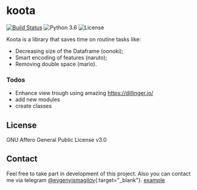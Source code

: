 # koota


[![Build Status](https://travis-ci.org/joemccann/dillinger.svg?branch=master)](https://travis-ci.org/joemccann/dillinger)  ![Python 3.6](https://img.shields.io/badge/Python-3.7-blue.svg) ![License](https://img.shields.io/badge/Code%20License-MIT-blue.svg)


Koota is a library that saves time on routine tasks like:
 - Decreasing size of the Dataframe (oonoki);
  - Smart encoding of features (naruto);
  - Removing double space (mario).

### Todos

 - Enhance view trough using amazing https://dillinger.io/
 - add new modules
 - create classes

License
----

GNU Affero General Public License v3.0

## Contact

Feel free to take part in development of this project. Also you can contact me via telegram [@evgenyismagilov](https://t.me/evgenyismagilov){:target="_blank"}.
<a href="https://t.me/evgenyismagilov" target="_blank">example</a>
